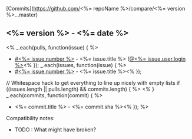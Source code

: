 
[Commits](https://github.com/<%= repoName %>/compare/<%= version %>...master)

## <%= version %> - <%= date %>
<%
_.each(pulls, function(issue) { %>
- [#<%= issue.number %>](<%= issue.html_url %>) - <%= issue.title %> ([@<%= issue.user.login %>](<%= issue.user.url %>)<%
}); 
_.each(issues, function(issue) { %>
- [#<%= issue.number %>](<%= issue.html_url %>) - <%= issue.title %><%
});

// Whitespace hack to get everything to line up nicely with empty lists
if ((issues.length || pulls.length) && commits.length) { %>
<%
}
_.each(commits, function(commit) { %>
- <%= commit.title %> - <%= commit.sha %><%
}); %>

Compatibility notes:
- TODO : What might have broken?
